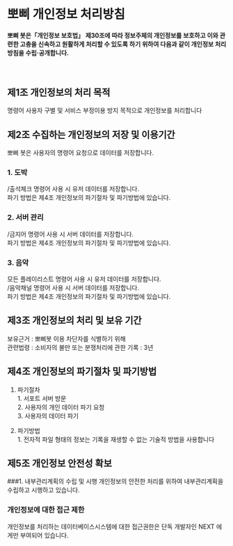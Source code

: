 # 뽀삐 개인정보 처리방침
#### 뽀삐 봇은「개인정보 보호법」 제30조에 따라 정보주체의 개인정보를 보호하고 이와 관련한 고충을 신속하고 원활하게 처리할 수 있도록 하기 위하여 다음과 같이 개인정보 처리방침을 수립·공개합니다.

</br>

## 제1조 개인정보의 처리 목적
명령어 사용자 구별 및 서비스 부정이용 방지 목적으로 개인정보를 처리합니다


## 제2조 수집하는 개인정보의 저장 및 이용기간
뽀삐 봇은 사용자의 명령어 요청으로 데이터를 저장합니다.

### 1. 도박 
/출석체크 명령어 사용 시 유저 데이터를 저장합니다.</br>파기 방법은 제4조 개인정보의 파기절차 및 파기방법에 있습니다.

### 2. 서버 관리
/금지어 명령어 사용 시 서버 데이터를 저장합니다.</br>파기 방법은 제4조 개인정보의 파기절차 및 파기방법에 있습니다.

### 3. 음악
모든 플레이리스트 명령어 사용 시 유저 데이터를 저장합니다.</br>/음악채널 명령어 사용 시 서버 데이터를 저장합니다.</br>파기 방법은 제4조 개인정보의 파기절차 및 파기방법에 있습니다.

## 제3조 개인정보의 처리 및 보유 기간
보유근거 : 뽀삐봇 이용 차단자를 식별하기 위해</br>관련법령 : 소비자의 불만 또는 분쟁처리에 관한 기록 : 3년


## 제4조 개인정보의 파기절차 및 파기방법
1) 파기절차</br>1. 서포트 서버 방문</br>2. 사용자의 개인 데이터 파기 요청</br>3. 사용자의 데이터 파기

2) 파기방법</br>1. 전자적 파일 형태의 정보는 기록을 재생할 수 없는 기술적 방법을 사용합니다

## 제5조 개인정보 안전성 확보
###1. 내부관리계획의 수립 및 시행
개인정보의 안전한 처리를 위하여 내부관리계획을 수립하고 시행하고 있습니다.

### 개인정보에 대한 접근 제한
개인정보를 처리하는 데이터베이스시스템에 대한 접근권한은 단독 개발자인 NEXT 에게만 부여되어 있습니다.
